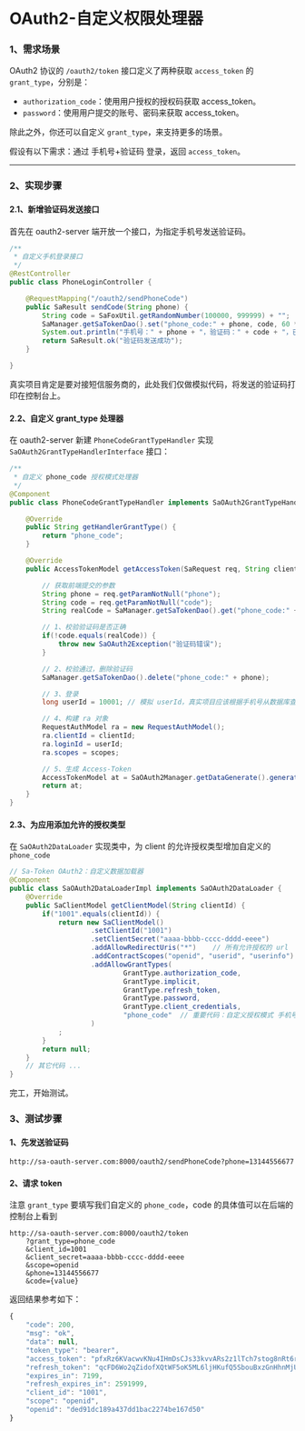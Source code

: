 # OAuth2-自定义权限处理器 


### 1、需求场景

OAuth2 协议的 `/oauth2/token` 接口定义了两种获取 `access_token` 的 `grant_type`，分别是：
- `authorization_code`：使用用户授权的授权码获取 access_token。
- `password`：使用用户提交的账号、密码来获取 access_token。

除此之外，你还可以自定义 `grant_type`，来支持更多的场景。

假设有以下需求：通过 手机号+验证码 登录，返回 `access_token`。

--- 


### 2、实现步骤

#### 2.1、新增验证码发送接口

首先在 oauth2-server 端开放一个接口，为指定手机号发送验证码。

``` java
/**
 * 自定义手机登录接口
 */
@RestController
public class PhoneLoginController {

    @RequestMapping("/oauth2/sendPhoneCode")
    public SaResult sendCode(String phone) {
        String code = SaFoxUtil.getRandomNumber(100000, 999999) + "";
        SaManager.getSaTokenDao().set("phone_code:" + phone, code, 60 * 5);
        System.out.println("手机号：" + phone + "，验证码：" + code + "，已发送成功");
        return SaResult.ok("验证码发送成功");
    }

}
```

真实项目肯定是要对接短信服务商的，此处我们仅做模拟代码，将发送的验证码打印在控制台上。


#### 2.2、自定义 grant_type 处理器

在 oauth2-server 新建 `PhoneCodeGrantTypeHandler` 实现 `SaOAuth2GrantTypeHandlerInterface` 接口：

``` java
/**
 * 自定义 phone_code 授权模式处理器 
 */
@Component
public class PhoneCodeGrantTypeHandler implements SaOAuth2GrantTypeHandlerInterface {

    @Override
    public String getHandlerGrantType() {
        return "phone_code";
    }

    @Override
    public AccessTokenModel getAccessToken(SaRequest req, String clientId, List<String> scopes) {

        // 获取前端提交的参数 
        String phone = req.getParamNotNull("phone");
        String code = req.getParamNotNull("code");
        String realCode = SaManager.getSaTokenDao().get("phone_code:" + phone);

        // 1、校验验证码是否正确
        if(!code.equals(realCode)) {
            throw new SaOAuth2Exception("验证码错误");
        }

        // 2、校验通过，删除验证码
        SaManager.getSaTokenDao().delete("phone_code:" + phone);

        // 3、登录
        long userId = 10001; // 模拟 userId，真实项目应该根据手机号从数据库查询

        // 4、构建 ra 对象
        RequestAuthModel ra = new RequestAuthModel();
        ra.clientId = clientId;
        ra.loginId = userId;
        ra.scopes = scopes;

        // 5、生成 Access-Token
        AccessTokenModel at = SaOAuth2Manager.getDataGenerate().generateAccessToken(ra, true);
        return at;
    }
}
```

#### 2.3、为应用添加允许的授权类型

在 `SaOAuth2DataLoader` 实现类中，为 client 的允许授权类型增加自定义的 `phone_code` 

``` java
// Sa-Token OAuth2：自定义数据加载器 
@Component
public class SaOAuth2DataLoaderImpl implements SaOAuth2DataLoader {
	@Override
	public SaClientModel getClientModel(String clientId) {
		if("1001".equals(clientId)) {
			return new SaClientModel()
					.setClientId("1001")  
					.setClientSecret("aaaa-bbbb-cccc-dddd-eeee")  
					.addAllowRedirectUris("*")    // 所有允许授权的 url
					.addContractScopes("openid", "userid", "userinfo")  
					.addAllowGrantTypes( 
							GrantType.authorization_code, 
							GrantType.implicit, 
							GrantType.refresh_token, 
							GrantType.password, 
							GrantType.client_credentials, 
							"phone_code"  // 重要代码：自定义授权模式 手机号验证码登录
					)
			;
		}
		return null;
	}
	// 其它代码 ... 
}
```

完工，开始测试。


### 3、测试步骤

#### 1、先发送验证码 

``` url
http://sa-oauth-server.com:8000/oauth2/sendPhoneCode?phone=13144556677
```

#### 2、请求 token  

注意 `grant_type` 要填写我们自定义的 `phone_code`，code 的具体值可以在后端的控制台上看到 

``` url
http://sa-oauth-server.com:8000/oauth2/token
    ?grant_type=phone_code
    &client_id=1001
    &client_secret=aaaa-bbbb-cccc-dddd-eeee
	&scope=openid
    &phone=13144556677
	&code={value}
```

返回结果参考如下：

``` js
{
    "code": 200,
    "msg": "ok",
    "data": null,
    "token_type": "bearer",
    "access_token": "pfxRz6KVacwvKNu4IHmDsCJs33kvvARs2z1lTch7stog8nRt6rfVLowtAZ0E",
    "refresh_token": "qcFD6Wo2qZidofXQtWF5oK5ML6ljHKufQ5SbouBxzGnHhnMjUG4VV0iXZhdE",
    "expires_in": 7199,
    "refresh_expires_in": 2591999,
    "client_id": "1001",
    "scope": "openid",
    "openid": "ded91dc189a437dd1bac2274be167d50"
}
```










